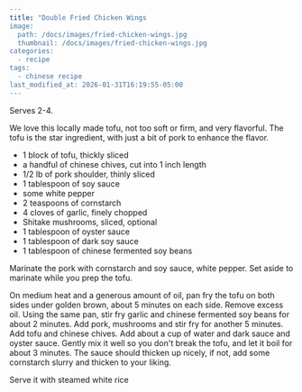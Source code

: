 ```yaml
---
title: "Double Fried Chicken Wings
image: 
  path: /docs/images/fried-chicken-wings.jpg
  thumbnail: /docs/images/fried-chicken-wings.jpg
categories:
  - recipe
tags:
  - chinese recipe
last_modified_at: 2026-01-31T16:19:55-05:00
---
```


Serves 2-4.

We love this locally made tofu, not too soft or firm, and very flavorful. The tofu is the star ingredient, with just a bit of pork to enhance the flavor. 



* 1 block of tofu, thickly sliced
* a handful of chinese chives, cut into 1 inch length
* 1/2 lb of pork shoulder, thinly sliced
* 1 tablespoon of soy sauce
* some white pepper
* 2 teaspoons of cornstarch
* 4 cloves of garlic, finely chopped 
* Shitake mushrooms, sliced, optional
* 1 tablespoon of oyster sauce
* 1 tablespoon of dark soy sauce
* 1 tablespoon of chinese fermented soy beans


Marinate the pork with cornstarch and soy sauce, white pepper. Set aside to marinate while you prep the tofu.

On medium heat and a generous amount of oil, pan fry the tofu on both sides under golden brown, about 5 minutes on each side. Remove excess oil. Using the same pan, stir fry garlic and chinese fermented soy beans for about 2 minutes. 
Add pork, mushrooms and stir fry for another 5 minutes. Add tofu and chinese chives. Add about a cup of water and dark sauce and oyster sauce. 
Gently mix it well so you don't break the tofu, and let it boil for about 3 minutes. The sauce should thicken up nicely, if not, add some cornstarch slurry and thicken to your liking.


Serve it with steamed white rice


